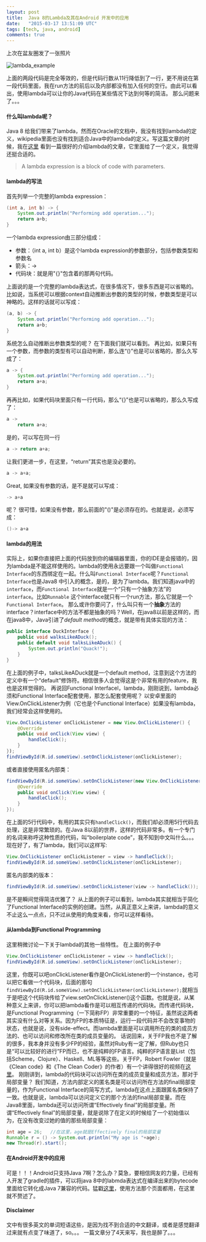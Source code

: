 ```yaml
---
layout: post
title:  Java 8的Lambda及其在Android 开发中的应用
date:   "2015-03-17 13:51:09 UTC"
tags: [tech, java, android]
comments: true
---
```


上次在盆友圈发了一张照片

![lambda_example](http://chriszou.com/images/lambda_example.png)

上面的两段代码是完全等效的，但是代码行数从11行降低到了一行，更不用说在第一段代码里面，我在run方法的前后以及内部都没有加入任何的空行。由此可以看出，使用lambda可以让你的Java代码在某些情况下达到何等的简洁。
那么问题来了。。。
#### 什么叫lambda呢？
Java 8 给我们带来了lambda，然而在Oracle的文档中，我没有找到lambda的定义，wikipedia里面也没有找到适合Java中的lambda的定义。写这篇文章的时候，我在[这里](http://www.drdobbs.com/jvm/lambda-expressions-in-java-8/240166764) 看到一篇很好的介绍lambda的文章，它里面给了一个定义，我觉得还挺合适的。

> A lambda expression is a block of code with parameters.

#### lambda的写法
首先列举一个完整的lambda expression：

```Java
(int a, int b) -> {
	System.out.println("Performing add operation...");
	return a+b;
}
```

一个lambda expression由三部分组成：
- 参数：（int a, int b）是这个lambda expression的参数部分，包括参数类型和参数名
- 箭头：->
- 代码块：就是用"{}"包含着的那两句代码。

上面说的是一个完整的lambda表达式，在很多情况下，很多东西是可以省略的。比如说，当系统可以根据context自动推断出参数的类型的时候，参数类型是可以神略的。这样的话就可以写成：

```Java
(a, b) -> {
	System.out.println("Performing add operation...");
	return a+b;
}
```

系统怎么自动推断出参数类型的呢？ 在下面我们就可以看到。
再比如，如果只有一个参数，而参数的类型有可以自动判断，那么连“()”也是可以省略的，那么久写成了：

```Java
a -> {
	System.out.println("Performing add operation...");
	return a+a;
}
```

再再比如，如果代码块里面只有一行代码，那么“{}”也是可以省略的，那么久写成了：

```Java
a ->
	return a+a;
```

是的，可以写在同一行

```Java
a -> return a+a;
```

让我们更进一步，在这里，“return”其实也是没必要的。

```Java
a -> a+a;
```

Great, 如果没有参数的话，是不是就可以写成：

```Java
-> a+a
```

呢？
很可惜，如果没有参数，那么前面的"()"是必须存在的。也就是说，必须写成：

```Java
()-> a+a
```

#### lambda的用法
实际上，如果你直接把上面的代码放到你的编辑器里面，你的IDE是会报错的，因为lambda是不能这样使用的。lambda的使用永远要跟一个叫做`Functional Interface`的东西绑定在一起。什么叫`Functional Interface`呢？`Functional Interface`也是Java8 中引入的概念，是的，是为了lambda。我们知道java中的`interface`，而`Functional Interface`就是一个“只有一个抽象方法”的`interface`。比如`Runnable` 这个interface就只有一个run方法，那么它就是一个`Functional Interface`。
那么或许你要问了，什么叫只有一个**抽象**方法的interface？interface中的方法不都是抽象的吗？Well，在java8以前是这样的，而在java8中，Java引进了*default method*的概念，就是带有具体实现的方法：

```java
public interface DuckInterface {
	public void walksLikeADuck();
	public default void talksLikeADuck() {
		System.out.println("Quack!");
	}
}
```

在上面的例子中，talksLikeADuck就是一个default method，注意到这个方法的定义中有一个“default”修饰符。相信很多人会觉得这是个非常有用的feature，我也是这样觉得的。
再说回Functional Interfacel，lambda，刚刚说到，lambda必须和Functional Interface配套使用，那怎么配套使用呢？
以安卓里面的View.OnClickListener为例（它也是个Functional Interface）如果没有lambda，我们经常会这样使用的。

```Java
View.OnClickListener onClickListener = new View.OnClickListener() {
	@Override
	public void onClick(View view) {
		handleClick();
	}
});
findViewById(R.id.someView).setOnClickListener(onClickListener);
```

或者直接使用匿名内部类：

```Java
findViewById(R.id.someView).setOnClickListener(new View.OnClickListener() {
	@Override
	public void onClick(View view) {
		handleClick();
	}
});
```

在上面的5行代码中，有用的其实只有`handleClick()`，而我们却必须用5行代码去处理，这是非常繁琐的。在Java 8以前的世界，这样的代码非常多。有一个专门的名词来称呼这种性质的代码，叫“boilerplate code”，我不知到中文叫什么。。。
现在好了，有了lambda，我们可以这样写:

```Java
View.OnClickListener onClickListener = view -> handleClick();
findViewById(R.id.someView).setOnClickListener(onClickListener);
```

匿名内部类的版本：

```Java
findViewById(R.id.someView).setOnClickListener(view -> handleClick());
```

是不是瞬间觉得简洁优雅了？
从上面的例子可以看到，lambda其实就相当于简化了Functional Interface的实例的创建。当然，从真正意义上来讲，lambda的意义不止这么一点点，只不过从使用的角度来看，你可以这样看待。

#### 从lambda到Functional Programming
这里稍微讨论一下关于lambda的其他一些特性。
在上面的例子中

```Java
View.OnClickListener onClickListener = view -> handleClick();
findViewById(R.id.someView).setOnClickListener(onClickListener);
```

这里，你既可以吧onClickListener看作是OnClickListener的一个instance，也可以把它看做一个代码块，后面的那句`findViewById(R.id.someView).setOnClickListener(onClickListener);`就相当于是吧这个代码块传给了view.setOnClickListener()这个函数。也就是说，从某种意义上来讲，你可以把lambda看作是可以相互传递的代码块。而传递代码块，是Functional Programming（一下简称FP）非常重要的一个特征，虽然说这两者其实没有什么对等关系。因为FP的本质特征是，运行一段代码并不会改变事物的状态，也就是说，没有side-effect。而lambda里面是可以调用所在的类的成员方法的、也可以访问和修改所在类的成员变量的。
话说回来，关于FP我也不是了解的很多，我本身并没有多少FP的经验，虽然对Ruby有一定了解，但Ruby也只是“可以比较好的进行”FP而已，也不是纯粹的FP语言。纯粹的FP语言是List（包括Scheme，Clojure）、Haskell、ML等等这些。关于FP，Robert Fowler（就是《Clean code》和《The Clean Coder》的作者）有一个讲得很好的视频在[这里](https://www.youtube.com/watch?v=7Zlp9rKHGD4)。
刚刚讲到，lambda的代码块可以访问所在类的成员变量和成员方法，那对于局部变量？
我们知道，方法内部定义的匿名类是可以访问所在方法的final局部变量的，作为Functional Interface的简写方式，lambda在这点上面跟匿名类保持了一致。也就是说，lambda可以访问定义它的那个方法的final局部变量。而在Java8里面，lambda还可以访问所谓“Effectively final”的局部变量。所谓“Effectively final”的局部变量，就是说除了在定义的时候给了一个初始值以为，在没有改变过她的值的那些局部变量：

```Java
int age = 26;	//在这里，age就是Effectively final的局部变量
Runnable r = () -> System.out.println("My age is "+age);
new Thread(r).start();
```

#### 在Android开发中的应用
可是！！！Android只支持Java 7啊？怎么办？莫急，要相信网友的力量，已经有人开发了gradle的插件，可以将java 8中的labmda表达式在编译出来的bytecode里面给它转化成Java 7兼容的代码。猛戳[这里](https://github.com/evant/gradle-retrolambda)，使用方法那个页面都用，在这里就不赘述了。

#### Disclaimer
文中有很多英文的单词短语这些，是因为找不到合适的中文翻译，或者是感觉翻译过来就有点变了味道了，so。。。
一篇文章分了4天来写，我也是醉了。。。
